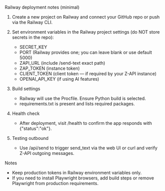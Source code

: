Railway deployment notes (minimal)

1) Create a new project on Railway and connect your GitHub repo or push via the Railway CLI.

2) Set environment variables in the Railway project settings (do NOT store secrets in the repo):
   - SECRET_KEY
   - PORT (Railway provides one; you can leave blank or use default 5000)
   - ZAPI_URL (include /send-text exact path)
   - ZAP_TOKEN (instance token)
   - CLIENT_TOKEN (client token — if required by your Z-API instance)
   - OPENAI_API_KEY (if using AI features)

3) Build settings
   - Railway will use the Procfile. Ensure Python build is selected.
   - requirements.txt is present and lists required packages.

4) Health check
   - After deployment, visit /health to confirm the app responds with {"status":"ok"}.

5) Testing outbound
   - Use /api/send to trigger send_text via the web UI or curl and verify Z-API outgoing messages.

Notes
   - Keep production tokens in Railway environment variables only.
   - If you need to install Playwright browsers, add build steps or remove Playwright from production requirements.
